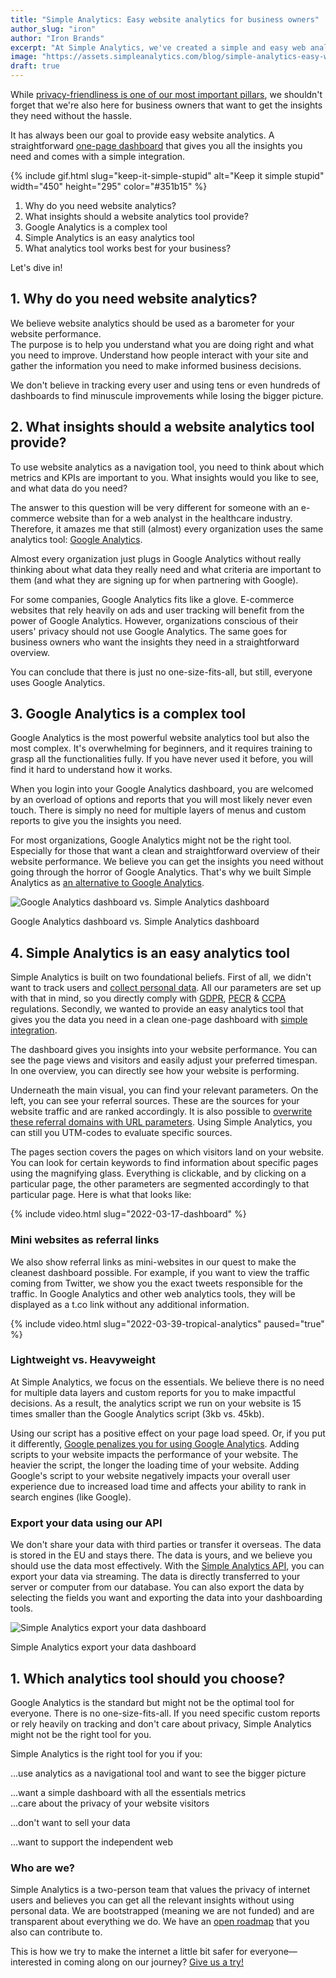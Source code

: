 ```yaml
---
title: "Simple Analytics: Easy website analytics for business owners"
author_slug: "iron"
author: "Iron Brands"
excerpt: "At Simple Analytics, we've created a simple and easy web analytics tool to give you the insights you need. Simple Analytics... What's in the name, right?"
image: "https://assets.simpleanalytics.com/blog/simple-analytics-easy-website-analytics-for-business-owners/social-image.png"
draft: true
---
```


While [privacy-friendliness is one of our most important pillars](https://blog.simpleanalytics.com/website-analytics-without-cookies), we shouldn't forget that we're also here for business owners that want to get the insights they need without the hassle.

It has always been our goal to provide easy website analytics. A straightforward [one-page dashboard](https://simpleanalytics.com/simpleanalytics.com) that gives you all the insights you need and comes with a simple integration.

{% include gif.html slug="keep-it-simple-stupid" alt="Keep it simple stupid" width="450" height="295" color="#351b15" %}

1.  Why do you need website analytics?
2.  What insights should a website analytics tool provide?
3.  Google Analytics is a complex tool
4.  Simple Analytics is an easy analytics tool
5.  What analytics tool works best for your business?

Let's dive in!

## 1\. Why do you need website analytics?

We believe website analytics should be used as a barometer for your website performance.\
The purpose is to help you understand what you are doing right and what you need to improve. Understand how people interact with your site and gather the information you need to make informed business decisions.

We don't believe in tracking every user and using tens or even hundreds of dashboards to find minuscule improvements while losing the bigger picture.

## 2\. What insights should a website analytics tool provide? 

To use website analytics as a navigation tool, you need to think about which metrics and KPIs are important to you. What insights would you like to see, and what data do you need? 

The answer to this question will be very different for someone with an e-commerce website than for a web analyst in the healthcare industry. Therefore, it amazes me that still (almost) every organization uses the same analytics tool: [Google Analytics](https://analytics.google.com/).

Almost every organization just plugs in Google Analytics without really thinking about what data they really need and what criteria are important to them (and what they are signing up for when partnering with Google).

For some companies, Google Analytics fits like a glove. E-commerce websites that rely heavily on ads and user tracking will benefit from the power of Google Analytics. However, organizations conscious of their users' privacy should not use Google Analytics. The same goes for business owners who want the insights they need in a straightforward overview.

You can conclude that there is just no one-size-fits-all, but still, everyone uses Google Analytics. 

## 3\. Google Analytics is a complex tool

Google Analytics is the most powerful website analytics tool but also the most complex. It's overwhelming for beginners, and it requires training to grasp all the functionalities fully. If you have never used it before, you will find it hard to understand how it works.

When you login into your Google Analytics dashboard, you are welcomed by an overload of options and reports that you will most likely never even touch. There is simply no need for multiple layers of menus and custom reports to give you the insights you need.

For most organizations, Google Analytics might not be the right tool. Especially for those that want a clean and straightforward overview of their website performance. We believe you can get the insights you need without going through the horror of Google Analytics. That's why we built Simple Analytics as [an alternative to Google Analytics](https://blog.simpleanalytics.com/why-simple-analytics-is-a-great-alternative-to-google-analytics).

<img src="https://assets.simpleanalytics.com/blog/simple-analytics-easy-website-analytics-for-business-owners/google-analytics-dashboard-vs-simple-analytics-dashboard.png" alt="Google Analytics dashboard vs. Simple Analytics dashboard" class="border" />
<p class="caption" markdown="1">
  Google Analytics dashboard vs. Simple Analytics dashboard
</p>

## 4\. Simple Analytics is an easy analytics tool 

Simple Analytics is built on two foundational beliefs. First of all, we didn't want to track users and [collect personal data](https://docs.simpleanalytics.com/what-we-collect). All our parameters are set up with that in mind, so you directly comply with [GDPR](https://gdpr-info.eu/), [PECR](https://ico.org.uk/for-organisations/guide-to-pecr/what-are-pecr/) & [CCPA](https://oag.ca.gov/privacy/ccpa) regulations. Secondly, we wanted to provide an easy analytics tool that gives you the data you need in a clean one-page dashboard with [simple integration](https://docs.simpleanalytics.com/script).

The dashboard gives you insights into your website performance. You can see the page views and visitors and easily adjust your preferred timespan. In one overview, you can directly see how your website is performing.

Underneath the main visual, you can find your relevant parameters. On the left, you can see your referral sources. These are the sources for your website traffic and are ranked accordingly. It is also possible to [overwrite these referral domains with URL parameters](https://docs.simpleanalytics.com/how-to-use-url-parameters). Using Simple Analytics, you can still you UTM-codes to evaluate specific sources.

The pages section covers the pages on which visitors land on your website. You can look for certain keywords to find information about specific pages using the magnifying glass. Everything is clickable, and by clicking on a particular page, the other parameters are segmented accordingly to that particular page. Here is what that looks like:

{% include video.html slug="2022-03-17-dashboard" %}

### Mini websites as referral links

We also show referral links as mini-websites in our quest to make the cleanest dashboard possible. For example, if you want to view the traffic coming from Twitter, we show you the exact tweets responsible for the traffic. In Google Analytics and other web analytics tools, they will be displayed as a t.co link without any additional information.

{% include video.html slug="2022-03-39-tropical-analytics" paused="true" %}

### Lightweight vs. Heavyweight

At Simple Analytics, we focus on the essentials. We believe there is no need for multiple data layers and custom reports for you to make impactful decisions. As a result, the analytics script we run on your website is 15 times smaller than the Google Analytics script (3kb vs. 45kb).

Using our script has a positive effect on your page load speed. Or, if you put it differently, [Google penalizes you for using Google Analytics](https://blog.simpleanalytics.com/google-penalizes-you-for-using-google-analytics). Adding scripts to your website impacts the performance of your website. The heavier the script, the longer the loading time of your website. Adding Google's script to your website negatively impacts your overall user experience due to increased load time and affects your ability to rank in search engines (like Google).

### Export your data using our API

We don't share your data with third parties or transfer it overseas. The data is stored in the EU and stays there. The data is yours, and we believe you should use the data most effectively. With the [Simple Analytics API](https://docs.simpleanalytics.com/api), you can export your data via streaming. The data is directly transferred to your server or computer from our database. You can also export the data by selecting the fields you want and exporting the data into your dashboarding tools.

<img src="https://assets.simpleanalytics.com/blog/simple-analytics-easy-website-analytics-for-business-owners/simple-analytics-export-dashboard.png" alt="Simple Analytics export your data dashboard" class="border" />
<p class="caption" markdown="1">
  Simple Analytics export your data dashboard
</p>

## 1. Which analytics tool should you choose?

Google Analytics is the standard but might not be the optimal tool for everyone. There is no one-size-fits-all. If you need specific custom reports or rely heavily on tracking and don't care about privacy, Simple Analytics might not be the right tool for you.

Simple Analytics is the right tool for you if you:

...use analytics as a navigational tool and want to see the bigger picture

...want a simple dashboard with all the essentials metrics\
...care about the privacy of your website visitors

...don't want to sell your data

...want to support the independent web

### Who are we?

Simple Analytics is a two-person team that values the privacy of internet users and believes you can get all the relevant insights without using personal data. We are bootstrapped (meaning we are not funded) and are transparent about everything we do. We have an [open roadmap](https://simpleanalytics.com/roadmap) that you also can contribute to.

This is how we try to make the internet a little bit safer for everyone—interested in coming along on our journey? [Give us a try!  ](https://simpleanalytics.com/welcome)
